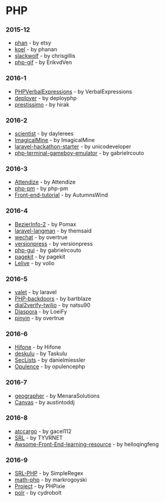 # PHP


### 2015-12
- [phan](https://github.com/etsy/phan) - by etsy
- [koel](https://github.com/phanan/koel) - by phanan
- [slackwolf](https://github.com/chrisgillis/slackwolf) - by chrisgillis
- [php-gif](https://github.com/ErikvdVen/php-gif) - by ErikvdVen

### 2016-1
- [PHPVerbalExpressions](https://github.com/VerbalExpressions/PHPVerbalExpressions) - by VerbalExpressions
- [deployer](https://github.com/deployphp/deployer) - by deployphp
- [prestissimo](https://github.com/hirak/prestissimo) - by hirak

### 2016-2
- [scientist](https://github.com/daylerees/scientist) - by daylerees
- [ImagicalMine](https://github.com/ImagicalMine/ImagicalMine) - by ImagicalMine
- [laravel-hackathon-starter](https://github.com/unicodeveloper/laravel-hackathon-starter) - by unicodeveloper
- [php-terminal-gameboy-emulator](https://github.com/gabrielrcouto/php-terminal-gameboy-emulator) - by gabrielrcouto

### 2016-3
- [Attendize](https://github.com/Attendize/Attendize) - by Attendize
- [php-pm](https://github.com/php-pm/php-pm) - by php-pm
- [Front-end-tutorial](https://github.com/AutumnsWind/Front-end-tutorial) - by AutumnsWind

### 2016-4
- [BezierInfo-2](https://github.com/Pomax/BezierInfo-2) - by Pomax
- [laravel-langman](https://github.com/themsaid/laravel-langman) - by themsaid
- [wechat](https://github.com/overtrue/wechat) - by overtrue
- [versionpress](https://github.com/versionpress/versionpress) - by versionpress
- [php-gui](https://github.com/gabrielrcouto/php-gui) - by gabrielrcouto
- [pagekit](https://github.com/pagekit/pagekit) - by pagekit
- [Lelive](https://github.com/volio/Lelive) - by volio

### 2016-5
- [valet](https://github.com/laravel/valet) - by laravel
- [PHP-backdoors](https://github.com/bartblaze/PHP-backdoors) - by bartblaze
- [dial2verify-twilio](https://github.com/natsu90/dial2verify-twilio) - by natsu90
- [Diaspora](https://github.com/LoeiFy/Diaspora) - by LoeiFy
- [pinyin](https://github.com/overtrue/pinyin) - by overtrue

### 2016-6
- [Hifone](https://github.com/Hifone/Hifone) - by Hifone
- [deskulu](https://github.com/Taskulu/deskulu) - by Taskulu
- [SecLists](https://github.com/danielmiessler/SecLists) - by danielmiessler
- [Opulence](https://github.com/opulencephp/Opulence) - by opulencephp

### 2016-7
- [geographer](https://github.com/MenaraSolutions/geographer) - by MenaraSolutions
- [Canvas](https://github.com/austintoddj/Canvas) - by austintoddj

### 2016-8
- [atccargo](https://github.com/gacel112/atccargo) - by gacel112
- [SRL](https://github.com/TYVRNET/SRL) - by TYVRNET
- [Awsome-Front-End-learning-resource](https://github.com/helloqingfeng/Awsome-Front-End-learning-resource) - by helloqingfeng

### 2016-9
- [SRL-PHP](https://github.com/SimpleRegex/SRL-PHP) - by SimpleRegex
- [math-php](https://github.com/markrogoyski/math-php) - by markrogoyski
- [Project](https://github.com/PHPixie/Project) - by PHPixie
- [polr](https://github.com/cydrobolt/polr) - by cydrobolt
